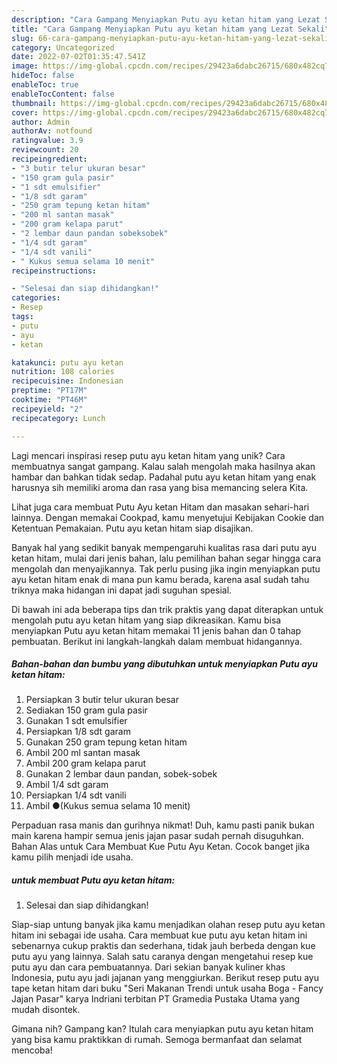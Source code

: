 ```yaml
---
description: "Cara Gampang Menyiapkan Putu ayu ketan hitam yang Lezat Sekali"
title: "Cara Gampang Menyiapkan Putu ayu ketan hitam yang Lezat Sekali"
slug: 66-cara-gampang-menyiapkan-putu-ayu-ketan-hitam-yang-lezat-sekali
category: Uncategorized
date: 2022-07-02T01:35:47.541Z
image: https://img-global.cpcdn.com/recipes/29423a6dabc26715/680x482cq70/putu-ayu-ketan-hitam-foto-resep-utama.jpg
hideToc: false
enableToc: true
enableTocContent: false
thumbnail: https://img-global.cpcdn.com/recipes/29423a6dabc26715/680x482cq70/putu-ayu-ketan-hitam-foto-resep-utama.jpg
cover: https://img-global.cpcdn.com/recipes/29423a6dabc26715/680x482cq70/putu-ayu-ketan-hitam-foto-resep-utama.jpg
author: Admin
authorAv: notfound
ratingvalue: 3.9
reviewcount: 20
recipeingredient:
- "3 butir telur ukuran besar"
- "150 gram gula pasir"
- "1 sdt emulsifier"
- "1/8 sdt garam"
- "250 gram tepung ketan hitam"
- "200 ml santan masak"
- "200 gram kelapa parut"
- "2 lembar daun pandan sobeksobek"
- "1/4 sdt garam"
- "1/4 sdt vanili"
- " Kukus semua selama 10 menit"
recipeinstructions:

- "Selesai dan siap dihidangkan!"
categories:
- Resep
tags:
- putu
- ayu
- ketan

katakunci: putu ayu ketan 
nutrition: 108 calories
recipecuisine: Indonesian
preptime: "PT17M"
cooktime: "PT46M"
recipeyield: "2"
recipecategory: Lunch

---
```





Lagi mencari inspirasi resep putu ayu ketan hitam yang unik? Cara membuatnya sangat gampang. Kalau salah mengolah maka hasilnya akan hambar dan bahkan tidak sedap. Padahal putu ayu ketan hitam yang enak harusnya sih memiliki aroma dan rasa yang bisa memancing selera Kita.





Lihat juga cara membuat Putu Ayu ketan Hitam dan masakan sehari-hari lainnya. Dengan memakai Cookpad, kamu menyetujui Kebijakan Cookie dan Ketentuan Pemakaian. Putu ayu ketan hitam siap disajikan.

Banyak hal yang sedikit banyak mempengaruhi kualitas rasa dari putu ayu ketan hitam, mulai dari jenis bahan, lalu pemilihan bahan segar hingga cara mengolah dan menyajikannya. Tak perlu pusing jika ingin menyiapkan putu ayu ketan hitam enak di mana pun kamu berada, karena asal sudah tahu triknya maka hidangan ini dapat jadi suguhan spesial.






Di bawah ini ada beberapa tips dan trik praktis yang dapat diterapkan untuk mengolah putu ayu ketan hitam yang siap dikreasikan. Kamu bisa menyiapkan Putu ayu ketan hitam memakai 11 jenis bahan dan 0 tahap pembuatan. Berikut ini langkah-langkah dalam membuat hidangannya.

<!--inarticleads1-->

##### Bahan-bahan dan bumbu yang dibutuhkan untuk menyiapkan Putu ayu ketan hitam:

1. Persiapkan 3 butir telur ukuran besar
1. Sediakan 150 gram gula pasir
1. Gunakan 1 sdt emulsifier
1. Persiapkan 1/8 sdt garam
1. Gunakan 250 gram tepung ketan hitam
1. Ambil 200 ml santan masak
1. Ambil 200 gram kelapa parut
1. Gunakan 2 lembar daun pandan, sobek-sobek
1. Ambil 1/4 sdt garam
1. Persiapkan 1/4 sdt vanili
1. Ambil  ●(Kukus semua selama 10 menit)


Perpaduan rasa manis dan gurihnya nikmat! Duh, kamu pasti panik bukan main karena hampir semua jenis jajan pasar sudah pernah disuguhkan. Bahan Alas untuk Cara Membuat Kue Putu Ayu Ketan. Cocok banget jika kamu pilih menjadi ide usaha. 

<!--inarticleads2-->

#####  untuk membuat Putu ayu ketan hitam:


1. Selesai dan siap dihidangkan!

Siap-siap untung banyak jika kamu menjadikan olahan resep putu ayu ketan hitam ini sebagai ide usaha. Cara membuat kue putu ayu ketan hitam ini sebenarnya cukup praktis dan sederhana, tidak jauh berbeda dengan kue putu ayu yang lainnya. Salah satu caranya dengan mengetahui resep kue putu ayu dan cara pembuatannya. Dari sekian banyak kuliner khas Indonesia, putu ayu jadi jajanan yang menggiurkan. Berikut resep putu ayu tape ketan hitam dari buku &#34;Seri Makanan Trendi untuk usaha Boga - Fancy Jajan Pasar&#34; karya Indriani terbitan PT Gramedia Pustaka Utama yang mudah disontek. 

Gimana nih? Gampang kan? Itulah cara menyiapkan putu ayu ketan hitam yang bisa kamu praktikkan di rumah. Semoga bermanfaat dan selamat mencoba!
